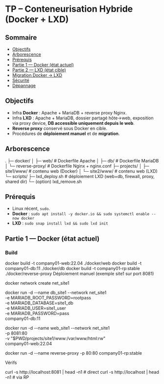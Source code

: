 # TP – Conteneurisation Hybride (Docker + LXD)

## Sommaire
- [Objectifs](#objectifs)
- [Arborescence](#arborescence)
- [Prérequis](#prérequis)
- [Partie 1 — Docker (état actuel)](#partie-1--docker-état-actuel)
- [Partie 2 — LXD (état cible)](#partie-2--lxd-état-cible)
- [Migration Docker → LXD](#migration-docker--lxd)
- [Sécurité](#sécurité)
- [Dépannage](#dépannage)

## Objectifs
- Infra **Docker** : Apache + MariaDB + reverse proxy Nginx.
- Infra **LXD** : Apache + MariaDB, dossier partagé hôte→web, exposition via proxy device, **DB accessible uniquement depuis le web**.
- **Reverse proxy** conservé sous Docker en cible.
- Procédures de **déploiement manuel** et de **migration**.

## Arborescence
.
├─ docker/
│ ├─ web/ # Dockerfile Apache
│ ├─ db/ # Dockerfile MariaDB
│ └─ reverse-proxy/ # Dockerfile Nginx + nginx.conf
├─ projects/
│ ├─ site1/www/ # contenu web (Docker)
│ └─ site2/www/ # contenu web (LXD)
└─ scripts/
├─ lxd_deploy.sh # déploiement LXD (web+db, firewall, proxy, shared dir)
└─ (option) lxd_remove.sh

## Prérequis
- Linux récent, `sudo`.
- **Docker** : `sudo apt install -y docker.io && sudo systemctl enable --now docker`
- **LXD** : `sudo snap install lxd && sudo lxd init`

## Partie 1 — Docker (état actuel)
### Build

docker build -t company01-web:22.04 ./docker/web
docker build -t company01-db:11    ./docker/db
docker build -t company01-rp:stable ./docker/reverse-proxy
Déploiement manuel (exemple site1 sur port 8081)

docker network create net_site1

docker run -d --name db_site1 --network net_site1 \
  -e MARIADB_ROOT_PASSWORD=rootpass \
  -e MARIADB_DATABASE=site1_db \
  -e MARIADB_USER=site1_user \
  -e MARIADB_PASSWORD=pass \
  company01-db:11

docker run -d --name web_site1 --network net_site1 \
  -p 8081:80 \
  -v "$PWD/projects/site1/www:/var/www/html:rw" \
  company01-web:22.04

docker run -d --name reverse-proxy -p 80:80 company01-rp:stable

Vérifs

curl -s http://localhost:8081 | head -n1   # direct
curl -s http://localhost      | head -n1   # via RP
